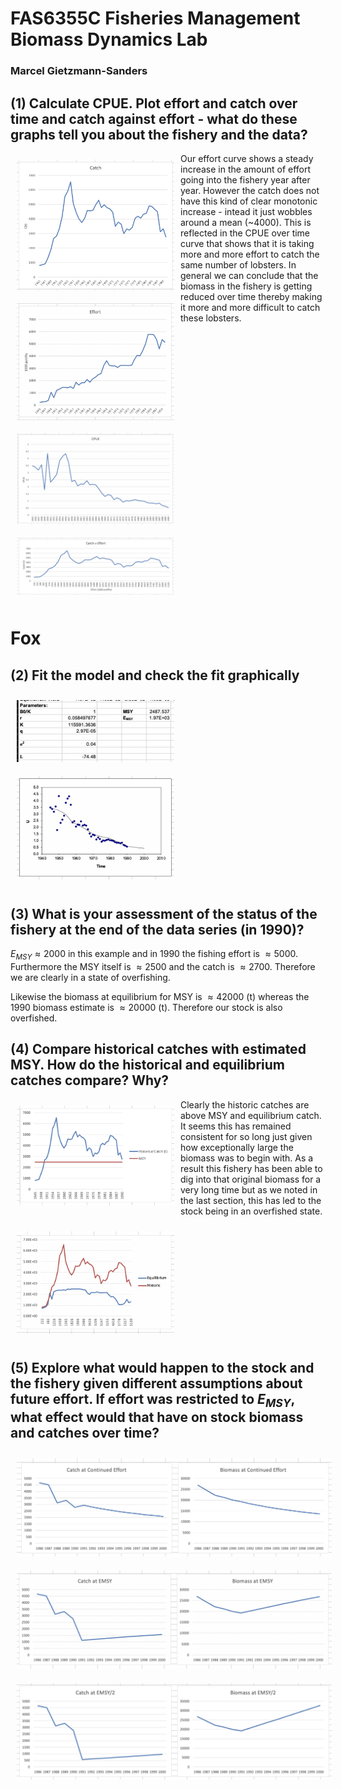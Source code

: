 # FAS6355C Fisheries Management Biomass Dynamics Lab

### Marcel Gietzmann-Sanders

## (1) Calculate CPUE. Plot effort and catch over time and catch against effort - what do these graphs tell you about the fishery and the data?


<img src="catch_v_time.png" style="float: left; margin: 10px; width: 50%"/>

<img src="effort_v_time.png" style="float: left; margin: 10px; width: 50%"/>

<img src="cpue_v_time.png" style="float: left; margin: 10px; width: 50%"/>

Our effort curve shows a steady increase in the amount of effort going into the fishery year after year. However the catch does not have this kind of clear monotonic increase - intead it just wobbles around a mean (~4000). This is reflected in the CPUE over time curve that shows that it is taking more and more effort to catch the same number of lobsters. In general we can conclude that the biomass in the fishery is getting reduced over time thereby making it more and more difficult to catch these lobsters. 

<img src="catch_v_effort.png" style="margin: 10px; width: 50%"/>


# Fox

## (2) Fit the model and check the fit graphically

<img src="fox_parameters.png" style="margin: 10px; width: 50%"/>
<img src="fox_fit.png" style="margin: 10px; width: 50%"/>

## (3) What is your assessment of the status of the fishery at the end of the data series (in 1990)?

$E_{MSY}\approx 2000$ in this example and in 1990 the fishing effort is $\approx 5000$. Furthermore the MSY itself is $\approx 2500$ and the catch is $\approx 2700$. Therefore we are clearly in a state of overfishing. 

Likewise the biomass at equilibrium for MSY is $\approx 42000$ (t) whereas the 1990 biomass estimate is $\approx 20000$ (t). Therefore our stock is also overfished. 

## (4) Compare historical catches with estimated MSY. How do the historical and equilibrium catches compare? Why?

<img src="fox_against_msy.png" style="float: left; margin: 10px; width: 50%"/>

Clearly the historic catches are above MSY and equilibrium catch. It seems this has remained consistent for so long just given how exceptionally large the biomass was to begin with. As a result this fishery has been able to dig into that original biomass for a very long time but as we noted in the last section, this has led to the stock being in an overfished state.

<img src="fox_against_equilibrium.png" style="margin: 10px; width: 50%"/>

## (5) Explore what would happen to the stock and the fishery given different assumptions about future effort. If effort was restricted to $E_{MSY}$, what effect would that have on stock biomass and catches over time?

<img src="fox_at_continued_effort.png" style="margin: 10px; width: 100%"/>

<img src="fox_at_msy.png" style="margin: 10px; width: 100%"/>

<img src="fox_at_half_msy.png" style="margin: 10px; width: 100%"/>




